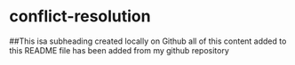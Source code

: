 # conflict-resolution

##This isa  subheading created locally on Github
all of this content added to this README file has been added from my github repository
